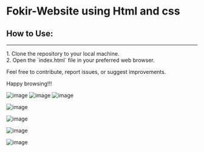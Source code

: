 # Fokir-Website using Html and css

## How to Use:
<hr>
1. Clone the repository to your local machine.<br>
2. Open the `index.html` file in your preferred web browser.<br>


Feel free to contribute, report issues, or suggest improvements.

Happy browsing!!!

![image](https://github.com/NourAlaassarr/FokirWebsite/assets/104293377/a42ba8f3-f3d1-45e7-aebc-4b5dfae1a70e)
![image](https://github.com/NourAlaassarr/FokirWebsite/assets/104293377/7de3f585-b3a2-485c-a19f-35e90afe4a34)
![image](https://github.com/NourAlaassarr/FokirWebsite/assets/104293377/7a276ea4-843e-4b01-8519-45dde175afbb)


![image](https://github.com/NourAlaassarr/FokirWebsite/assets/104293377/e7336520-cea4-4f27-8061-05779586fd73)

![image](https://github.com/NourAlaassarr/FokirWebsite/assets/104293377/0edf5acf-4386-4683-aea5-1158e89e2537)

![image](https://github.com/NourAlaassarr/FokirWebsite/assets/104293377/ab27b043-ca48-41d4-9642-efc625a2615a)


![image](https://github.com/NourAlaassarr/FokirWebsite/assets/104293377/b0112151-1558-4bca-8820-0c809a177bc3)

